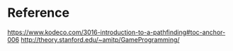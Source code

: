 # Reference

https://www.kodeco.com/3016-introduction-to-a-pathfinding#toc-anchor-006
http://theory.stanford.edu/~amitp/GameProgramming/

